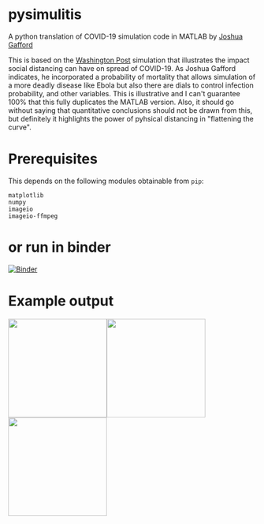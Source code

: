 # pysimulitis
A python translation of COVID-19 simulation code in MATLAB by [Joshua Gafford](https://www.mathworks.com/matlabcentral/fileexchange/74610-simulitis-a-coronavirus-simulation) 

This is based on the [Washington Post](https://www.washingtonpost.com/graphics/2020/world/corona-simulator/) simulation that illustrates the impact social distancing can have on spread of COVID-19. As Joshua Gafford indicates, he incorporated a probability of mortality that allows simulation of a more deadly disease like Ebola but also there are dials to control infection probability, and other variables. This is illustrative and I can't guarantee 100% that this fully duplicates the MATLAB version. Also, it should go without saying that quantitative conclusions should not be drawn from this, but definitely it highlights the power of pyhsical distancing in "flattening the curve".

# Prerequisites
This depends on the following modules obtainable from `pip`:
```
matplotlib 
numpy 
imageio 
imageio-ffmpeg
```

# or run in binder
[![Binder](https://mybinder.org/badge_logo.svg)](https://mybinder.org/v2/gh/mnfienen/pysimulitis/master?urlpath=lab)

# Example output
<img src="model0.0.gif " width="200"><img src="model0.5.gif " width="200"><img src="model0.75.gif " width="200">
